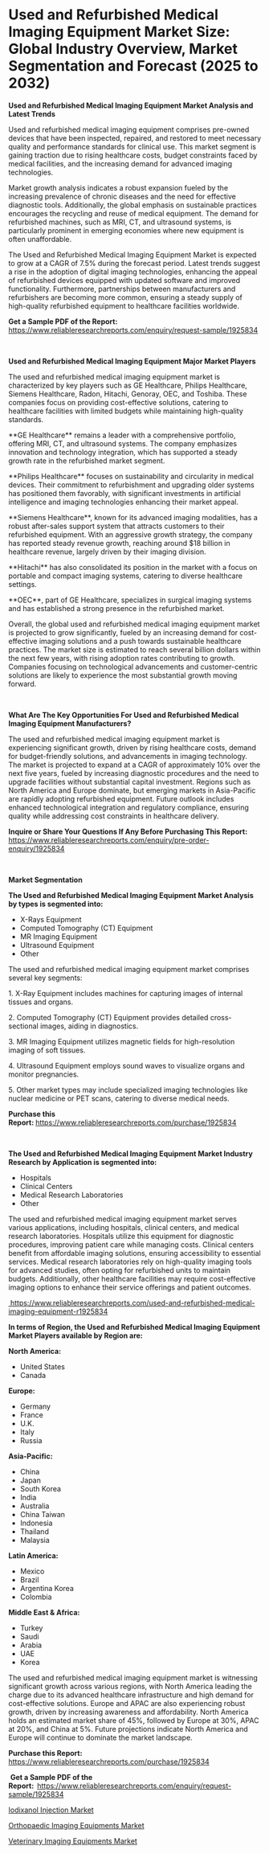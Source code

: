 <p><h1>Used and Refurbished Medical Imaging Equipment Market Size: Global Industry Overview, Market Segmentation and Forecast (2025 to 2032)</h1></p><p><strong>Used and Refurbished Medical Imaging Equipment Market Analysis and Latest Trends</strong></p>
<p><p>Used and refurbished medical imaging equipment comprises pre-owned devices that have been inspected, repaired, and restored to meet necessary quality and performance standards for clinical use. This market segment is gaining traction due to rising healthcare costs, budget constraints faced by medical facilities, and the increasing demand for advanced imaging technologies. </p><p>Market growth analysis indicates a robust expansion fueled by the increasing prevalence of chronic diseases and the need for effective diagnostic tools. Additionally, the global emphasis on sustainable practices encourages the recycling and reuse of medical equipment. The demand for refurbished machines, such as MRI, CT, and ultrasound systems, is particularly prominent in emerging economies where new equipment is often unaffordable.</p><p>The Used and Refurbished Medical Imaging Equipment Market is expected to grow at a CAGR of 7.5% during the forecast period. Latest trends suggest a rise in the adoption of digital imaging technologies, enhancing the appeal of refurbished devices equipped with updated software and improved functionality. Furthermore, partnerships between manufacturers and refurbishers are becoming more common, ensuring a steady supply of high-quality refurbished equipment to healthcare facilities worldwide.</p></p>
<p><strong>Get a Sample PDF of the Report:&nbsp;</strong> <a href="https://www.reliableresearchreports.com/enquiry/request-sample/1925834?utm_campaign=40&utm_medium=2&utm_source=Github&utm_content=ia&utm_term=15012025&utm_id=used-and-refurbished-medical-imaging-equipment">https://www.reliableresearchreports.com/enquiry/request-sample/1925834</a></p>
<p>&nbsp;</p>
<p><strong>Used and Refurbished Medical Imaging Equipment Major Market Players</strong></p>
<p><p>The used and refurbished medical imaging equipment market is characterized by key players such as GE Healthcare, Philips Healthcare, Siemens Healthcare, Radon, Hitachi, Genoray, OEC, and Toshiba. These companies focus on providing cost-effective solutions, catering to healthcare facilities with limited budgets while maintaining high-quality standards.</p><p>**GE Healthcare** remains a leader with a comprehensive portfolio, offering MRI, CT, and ultrasound systems. The company emphasizes innovation and technology integration, which has supported a steady growth rate in the refurbished market segment. </p><p>**Philips Healthcare** focuses on sustainability and circularity in medical devices. Their commitment to refurbishment and upgrading older systems has positioned them favorably, with significant investments in artificial intelligence and imaging technologies enhancing their market appeal. </p><p>**Siemens Healthcare**, known for its advanced imaging modalities, has a robust after-sales support system that attracts customers to their refurbished equipment. With an aggressive growth strategy, the company has reported steady revenue growth, reaching around $18 billion in healthcare revenue, largely driven by their imaging division.</p><p>**Hitachi** has also consolidated its position in the market with a focus on portable and compact imaging systems, catering to diverse healthcare settings. </p><p>**OEC**, part of GE Healthcare, specializes in surgical imaging systems and has established a strong presence in the refurbished market.</p><p>Overall, the global used and refurbished medical imaging equipment market is projected to grow significantly, fueled by an increasing demand for cost-effective imaging solutions and a push towards sustainable healthcare practices. The market size is estimated to reach several billion dollars within the next few years, with rising adoption rates contributing to growth. Companies focusing on technological advancements and customer-centric solutions are likely to experience the most substantial growth moving forward.</p></p>
<p>&nbsp;</p>
<p><strong>What Are The Key Opportunities For Used and Refurbished Medical Imaging Equipment Manufacturers?</strong></p>
<p><p>The used and refurbished medical imaging equipment market is experiencing significant growth, driven by rising healthcare costs, demand for budget-friendly solutions, and advancements in imaging technology. The market is projected to expand at a CAGR of approximately 10% over the next five years, fueled by increasing diagnostic procedures and the need to upgrade facilities without substantial capital investment. Regions such as North America and Europe dominate, but emerging markets in Asia-Pacific are rapidly adopting refurbished equipment. Future outlook includes enhanced technological integration and regulatory compliance, ensuring quality while addressing cost constraints in healthcare delivery.</p></p>
<p><strong>Inquire or Share Your Questions If Any Before Purchasing This Report:</strong> <a href="https://www.reliableresearchreports.com/enquiry/pre-order-enquiry/1925834?utm_campaign=40&utm_medium=2&utm_source=Github&utm_content=ia&utm_term=15012025&utm_id=used-and-refurbished-medical-imaging-equipment">https://www.reliableresearchreports.com/enquiry/pre-order-enquiry/1925834</a></p>
<p>&nbsp;</p>
<p><strong>Market Segmentation</strong></p>
<p><strong>The Used and Refurbished Medical Imaging Equipment Market Analysis by types is segmented into:</strong></p>
<p><ul><li>X-Rays Equipment</li><li>Computed Tomography (CT) Equipment</li><li>MR Imaging Equipment</li><li>Ultrasound Equipment</li><li>Other</li></ul></p>
<p><p>The used and refurbished medical imaging equipment market comprises several key segments: </p><p>1. X-Ray Equipment includes machines for capturing images of internal tissues and organs. </p><p>2. Computed Tomography (CT) Equipment provides detailed cross-sectional images, aiding in diagnostics. </p><p>3. MR Imaging Equipment utilizes magnetic fields for high-resolution imaging of soft tissues. </p><p>4. Ultrasound Equipment employs sound waves to visualize organs and monitor pregnancies. </p><p>5. Other market types may include specialized imaging technologies like nuclear medicine or PET scans, catering to diverse medical needs.</p></p>
<p><strong>Purchase this Report:&nbsp;</strong><a href="https://www.reliableresearchreports.com/purchase/1925834?utm_campaign=40&utm_medium=2&utm_source=Github&utm_content=ia&utm_term=15012025&utm_id=used-and-refurbished-medical-imaging-equipment">https://www.reliableresearchreports.com/purchase/1925834</a></p>
<p>&nbsp;</p>
<p><strong>The Used and Refurbished Medical Imaging Equipment Market Industry Research by Application is segmented into:</strong></p>
<p><ul><li>Hospitals</li><li>Clinical Centers</li><li>Medical Research Laboratories</li><li>Other</li></ul></p>
<p><p>The used and refurbished medical imaging equipment market serves various applications, including hospitals, clinical centers, and medical research laboratories. Hospitals utilize this equipment for diagnostic procedures, improving patient care while managing costs. Clinical centers benefit from affordable imaging solutions, ensuring accessibility to essential services. Medical research laboratories rely on high-quality imaging tools for advanced studies, often opting for refurbished units to maintain budgets. Additionally, other healthcare facilities may require cost-effective imaging options to enhance their service offerings and patient outcomes.</p></p>
<p><a href="https://www.reliableresearchreports.com/used-and-refurbished-medical-imaging-equipment-r1925834?utm_campaign=40&utm_medium=2&utm_source=Github&utm_content=ia&utm_term=15012025&utm_id=used-and-refurbished-medical-imaging-equipment">&nbsp;https://www.reliableresearchreports.com/used-and-refurbished-medical-imaging-equipment-r1925834</a></p>
<p><strong>In terms of Region, the Used and Refurbished Medical Imaging Equipment Market Players available by Region are:</strong></p>
<p>
    <p> <strong> North America: </strong>
        <ul>
            <li>United States</li>
            <li>Canada</li>
        </ul>
        </p> 
    <p> <strong> Europe: </strong>
        <ul>
            <li>Germany</li>
            <li>France</li>
            <li>U.K.</li>
            <li>Italy</li>
            <li>Russia</li>
        </ul>
        </p> 
    <p> <strong> Asia-Pacific: </strong>
        <ul>
            <li>China</li>
            <li>Japan</li>
            <li>South Korea</li>
            <li>India</li>
            <li>Australia</li>
            <li>China Taiwan</li>
            <li>Indonesia</li>
            <li>Thailand</li>
            <li>Malaysia</li>
        </ul>
        </p> 
    <p> <strong> Latin America: </strong>
        <ul>
            <li>Mexico</li>
            <li>Brazil</li>
            <li>Argentina Korea</li>
            <li>Colombia</li>
        </ul>
        </p> 
    <p> <strong> Middle East & Africa: </strong>
        <ul>
            <li>Turkey</li>
            <li>Saudi</li>
            <li>Arabia</li>
            <li>UAE</li>
            <li>Korea</li>
        </ul>
    </p>
    </p>
<p><p>The used and refurbished medical imaging equipment market is witnessing significant growth across various regions, with North America leading the charge due to its advanced healthcare infrastructure and high demand for cost-effective solutions. Europe and APAC are also experiencing robust growth, driven by increasing awareness and affordability. North America holds an estimated market share of 45%, followed by Europe at 30%, APAC at 20%, and China at 5%. Future projections indicate North America and Europe will continue to dominate the market landscape.</p></p>
<p><strong>Purchase this Report: </strong><a href="https://www.reliableresearchreports.com/purchase/1925834?utm_campaign=40&utm_medium=2&utm_source=Github&utm_content=ia&utm_term=15012025&utm_id=used-and-refurbished-medical-imaging-equipment">https://www.reliableresearchreports.com/purchase/1925834</a></p>
<p>&nbsp;<strong>Get a Sample PDF of the Report:&nbsp;&nbsp;</strong><a href="https://www.reliableresearchreports.com/enquiry/request-sample/1925834?utm_campaign=40&utm_medium=2&utm_source=Github&utm_content=ia&utm_term=15012025&utm_id=used-and-refurbished-medical-imaging-equipment">https://www.reliableresearchreports.com/enquiry/request-sample/1925834</a></p>
<p><strong></strong></p>
<p><p><a href="https://github.com/lvaill871987/Market-Research-Report-List-1/blob/main/iodixanol-injection-market.md?utm_campaign=40&utm_medium=2&utm_source=Github&utm_content=ia&utm_term=15012025&utm_id=used-and-refurbished-medical-imaging-equipment">Iodixanol Injection Market</a></p><p><a href="https://github.com/tanekacalderon743/Market-Research-Report-List-1/blob/main/orthopaedic-imaging-equipments-market.md?utm_campaign=40&utm_medium=2&utm_source=Github&utm_content=ia&utm_term=15012025&utm_id=used-and-refurbished-medical-imaging-equipment">Orthopaedic Imaging Equipments Market</a></p><p><a href="https://github.com/klaassenmackenzie6/Market-Research-Report-List-1/blob/main/veterinary-imaging-equipments-market.md?utm_campaign=40&utm_medium=2&utm_source=Github&utm_content=ia&utm_term=15012025&utm_id=used-and-refurbished-medical-imaging-equipment">Veterinary Imaging Equipments Market</a></p></p>